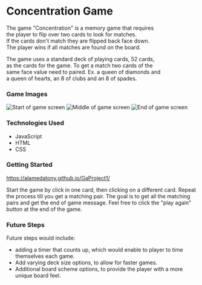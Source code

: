 
# Concentration Game

The game "Concentration" is a memory game that requires  
the player to flip over two cards to look for matches.  
If the cards don't match they are flipped back face down.  
The player wins if all matches are found on the board.  

The game uses a standard deck of playing cards, 52 cards,  
as the cards for the game. To get a match two cards of the  
same face value need to paired. Ex. a queen of diamonds and  
a queen of hearts, an 8 of clubs and an 8 of spades.  


### Game Images


![Start of game screen](https://imgur.com/WWFkfjI.png)
![Middle of game screen](https://imgur.com/MH5fgW7.png)
![End of game screen](https://imgur.com/xbEaNy7.png)

### Technologies Used
- JavaScript
- HTML
- CSS

### Getting Started

https://alamedatony.github.io/GaProject1/

Start the game by click in one card, then clicking
on a different card. Repeat the process till you 
get a matching pair. The goal is to get all the
matching pairs and get the end of game message.
Feel free to click the "play again" button at 
the end of the game.

### Future Steps

Future steps would include:
- adding a timer that counts up,
which would enable to player to time themselves each game.
- Add varying deck size options, to allow for faster games.
- Additional board scheme options, to provide the player
with a more unique board feel.